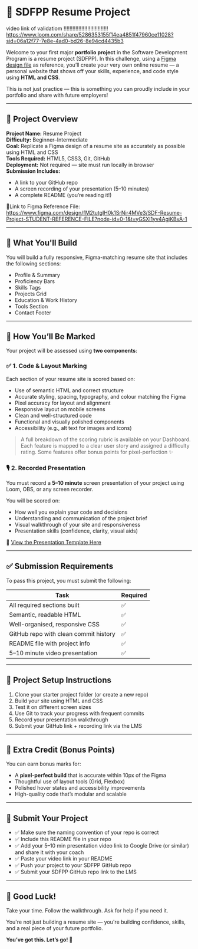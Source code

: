 # 💼 SDFPP Resume Project


video link of validatiom !!!!!!!!!!!!!!!!!!!!!!!!!!!!!!
https://www.loom.com/share/5286353155f14ea4851f47960ce11028?sid=06a12f77-7e8e-4ad0-bd26-8e94cd4435b3



Welcome to your first major **portfolio project** in the Software Development Program is a resume project (SDFPP). In this challenge, using a [Figma design file](https://www.figma.com/design/fM2tutgIH0k1SrNir4MVe3/SDF-Resume-Project-STUDENT-REFERENCE-FILE?node-id=0-1&t=yGSXI1yv4AgjKBvA-1) as reference, you’ll create your very own online resume — a personal website that shows off your skills, experience, and code style using **HTML and CSS**.

This is not just practice — this is something you can proudly include in your portfolio and share with future employers!

---

## 📌 Project Overview

**Project Name:** Resume Project  
**Difficulty:** Beginner–Intermediate  
**Goal:** Replicate a Figma design of a resume site as accurately as possible using HTML and CSS  
**Tools Required:** HTML5, CSS3, Git, GitHub  
**Deployment:** Not required — site must run locally in browser  
**Submission Includes:**
- A link to your GitHub repo
- A screen recording of your presentation (5–10 minutes)
- A complete README (you’re reading it!)

 🎨Link to Figma Reference File: https://www.figma.com/design/fM2tutgIH0k1SrNir4MVe3/SDF-Resume-Project-STUDENT-REFERENCE-FILE?node-id=0-1&t=yGSXI1yv4AgjKBvA-1

---

## 🧠 What You'll Build

You will build a fully responsive, Figma-matching resume site that includes the following sections:

- Profile & Summary
- Proficiency Bars
- Skills Tags
- Projects Grid
- Education & Work History
- Tools Section
- Contact Footer

---

## 🧪 How You’ll Be Marked

Your project will be assessed using **two components**:

### ✅ 1. Code & Layout Marking 
Each section of your resume site is scored based on:
- Use of semantic HTML and correct structure
- Accurate styling, spacing, typography, and colour matching the Figma
- Pixel accuracy for layout and alignment
- Responsive layout on mobile screens
- Clean and well-structured code
- Functional and visually polished components
- Accessibility (e.g., alt text for images and icons)

> A full breakdown of the scoring rubric is available on your Dashboard. Each feature is mapped to a clear user story and assigned a difficulty rating. Some features offer bonus points for pixel-perfection ✨

### 🎙️ 2. Recorded Presentation 
You must record a **5–10 minute** screen presentation of your project using Loom, OBS, or any screen recorder.

You will be scored on:
- How well you explain your code and decisions
- Understanding and communication of the project brief
- Visual walkthrough of your site and responsiveness
- Presentation skills (confidence, clarity, visual aids)

📎 [View the Presentation Template Here](https://github.com/CodeSpace-Academy/SDFPP-2025/blob/main/project%20guide/presentation_template.md)

---

## ✅ Submission Requirements

To pass this project, you must submit the following:

| Task | Required |
|------|----------|
| All required sections built | ✅ |
| Semantic, readable HTML | ✅ |
| Well-organised, responsive CSS | ✅ |
| GitHub repo with clean commit history | ✅ |
| README file with project info | ✅ |
| 5–10 minute video presentation | ✅ |

---

## 🧰 Project Setup Instructions

1. Clone your starter project folder (or create a new repo)
2. Build your site using HTML and CSS
3. Test it on different screen sizes
4. Use Git to track your progress with frequent commits
5. Record your presentation walkthrough
6. Submit your GitHub link + recording link via the LMS

---

## 🎯 Extra Credit (Bonus Points)

You can earn bonus marks for:
- A **pixel-perfect build** that is accurate within 10px of the Figma
- Thoughtful use of layout tools (Grid, Flexbox)
- Polished hover states and accessibility improvements
- High-quality code that’s modular and scalable

---

## 📩 Submit Your Project

- ✅ Make sure the naming convention of your repo is correct
- ✅ Include this README file in your repo  
- ✅ Add your 5–10 min presentation video link to Google Drive (or similar) and share it with your coach 
- ✅ Paste your video link in your README 
- ✅ Push your project to your SDFPP GitHub repo
- ✅ Submit your SDFPP GitHub repo link to the LMS

---

## 🙌 Good Luck!

Take your time. Follow the walkthrough. Ask for help if you need it.

You're not just building a resume site — you're building confidence, skills, and a real piece of your future portfolio.

**You’ve got this. Let’s go! 🚀**
